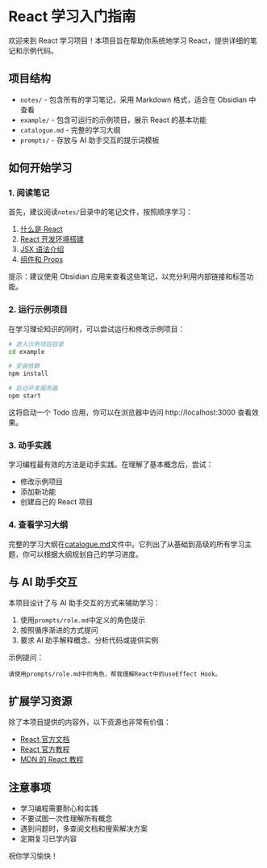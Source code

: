 # React 学习入门指南

欢迎来到 React 学习项目！本项目旨在帮助你系统地学习 React，提供详细的笔记和示例代码。

## 项目结构

-   `notes/` - 包含所有的学习笔记，采用 Markdown 格式，适合在 Obsidian 中查看
-   `example/` - 包含可运行的示例项目，展示 React 的基本功能
-   `catalogue.md` - 完整的学习大纲
-   `prompts/` - 存放与 AI 助手交互的提示词模板

## 如何开始学习

### 1. 阅读笔记

首先，建议阅读`notes/`目录中的笔记文件，按照顺序学习：

1. [什么是 React](notes/01-什么是React.md)
2. [React 开发环境搭建](notes/02-React开发环境搭建.md)
3. [JSX 语法介绍](notes/03-JSX语法介绍.md)
4. [组件和 Props](notes/04-组件和Props.md)

提示：建议使用 Obsidian 应用来查看这些笔记，以充分利用内部链接和标签功能。

### 2. 运行示例项目

在学习理论知识的同时，可以尝试运行和修改示例项目：

```bash
# 进入示例项目目录
cd example

# 安装依赖
npm install

# 启动开发服务器
npm start
```

这将启动一个 Todo 应用，你可以在浏览器中访问 http://localhost:3000 查看效果。

### 3. 动手实践

学习编程最有效的方法是动手实践。在理解了基本概念后，尝试：

-   修改示例项目
-   添加新功能
-   创建自己的 React 项目

### 4. 查看学习大纲

完整的学习大纲在[catalogue.md](catalogue.md)文件中。它列出了从基础到高级的所有学习主题，你可以根据大纲规划自己的学习进度。

## 与 AI 助手交互

本项目设计了与 AI 助手交互的方式来辅助学习：

1. 使用`prompts/role.md`中定义的角色提示
2. 按照循序渐进的方式提问
3. 要求 AI 助手解释概念、分析代码或提供实例

示例提问：

```
请使用prompts/role.md中的角色，帮我理解React中的useEffect Hook。
```

## 扩展学习资源

除了本项目提供的内容外，以下资源也非常有价值：

-   [React 官方文档](https://reactjs.org/docs/getting-started.html)
-   [React 官方教程](https://reactjs.org/tutorial/tutorial.html)
-   [MDN 的 React 教程](https://developer.mozilla.org/en-US/docs/Learn/Tools_and_testing/Client-side_JavaScript_frameworks/React_getting_started)

## 注意事项

-   学习编程需要耐心和实践
-   不要试图一次性理解所有概念
-   遇到问题时，多查阅文档和搜索解决方案
-   定期复习已学内容

祝你学习愉快！
